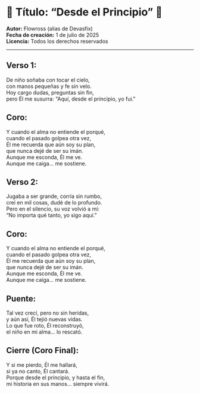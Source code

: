 # 🎵 Título: “Desde el Principio” 🎵  
**Autor:** Flowross (alias de Devasfix)  
**Fecha de creación:** 1 de julio de 2025  
**Licencia:** Todos los derechos reservados  

---

## Verso 1:
De niño soñaba con tocar el cielo,  
con manos pequeñas y fe sin velo.  
Hoy cargo dudas, preguntas sin fin,  
pero Él me susurra: "Aquí, desde el principio, yo fui."

## Coro:
Y cuando el alma no entiende el porqué,  
cuando el pasado golpea otra vez,  
Él me recuerda que aún soy su plan,  
que nunca dejé de ser su imán.  
Aunque me esconda, Él me ve.  
Aunque me caiga… me sostiene.

## Verso 2:
Jugaba a ser grande, corría sin rumbo,  
creí en mil cosas, dudé de lo profundo.  
Pero en el silencio, su voz volvió a mí:  
“No importa qué tanto, yo sigo aquí.”

## Coro:
Y cuando el alma no entiende el porqué,  
cuando el pasado golpea otra vez,  
Él me recuerda que aún soy su plan,  
que nunca dejé de ser su imán.  
Aunque me esconda, Él me ve.  
Aunque me caiga… me sostiene.

## Puente:
Tal vez crecí, pero no sin heridas,  
y aún así, Él tejió nuevas vidas.  
Lo que fue roto, Él reconstruyó,  
el niño en mi alma… lo rescató.

## Cierre (Coro Final):
Y si me pierdo, Él me hallará,  
si ya no canto, Él cantará.  
Porque desde el principio, y hasta el fin,  
mi historia en sus manos… siempre vivirá.
